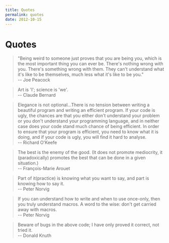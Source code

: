 ```yaml
---
title: Quotes
permalink: quotes
date: 2012-10-15
---
```


# Quotes

>"Being weird to someone just proves that you are being you, which is the most important thing you can ever be. There's nothing wrong with you. There's something wrong with them. They can't understand what it's like to be themselves, much less what it's like to be you."  
>-- Joe Peacock

>Art is 'I'; science is 'we'.  
>-- Claude Bernard

>Elegance is not optional...There is no tension between writing a beautiful program and writing an efficient program. If your code is ugly, the chances are that you either don't understand your problem or you don't understand your programming language, and in neither case does your code stand much chance of being efficient. In order to ensure that your program is efficient, you need to know what it is doing, and if your code is ugly, you will find it hard to analyse.  
>-- Richard O'Keefe

>The best is the enemy of the good. (It does not promote mediocrity, it (paradoxically) promotes the best that can be done in a given situation.)  
>-- François-Marie Arouet

>Part of it(practice) is knowing what you want to say, and part is knowing how to say it.  
>-- Peter Norvig

>If you can understand how to write and when to use once-only, then you truly understand macros.
A word to the wise: don't get carried away with macros.  
>-- Peter Norvig

>Beware of bugs in the above code; I have only proved it correct, not tried it.  
>-- Donald Knuth
